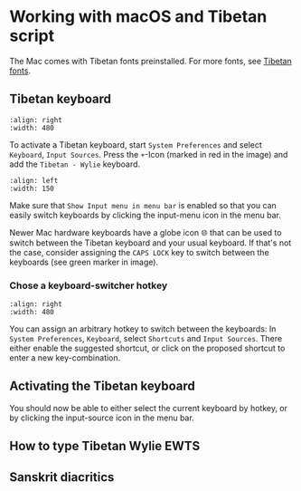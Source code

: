# Working with macOS and Tibetan script

The Mac comes with Tibetan fonts preinstalled. For more fonts, see [Tibetan fonts](tibetan_fonts.md).

## Tibetan keyboard

```{image} Images/macos_keyboard.jpg
:align: right
:width: 480
```
 To activate a Tibetan keyboard, start `System Preferences` and select `Keyboard`, `Input Sources`. Press the `+`-Icon (marked in red in the image) and add the `Tibetan - Wylie` keyboard.

 ```{image} Images/macos_input_source_select.jpg
 :align: left
 :width: 150
 ```

Make sure that `Show Input menu in menu bar` is enabled so that you can easily switch keyboards by clicking the input-menu icon in the menu bar.

Newer Mac hardware keyboards have a globe icon 🌐 that can be used to switch between the Tibetan keyboard and your usual keyboard. If that's not the case, consider assigning the `CAPS LOCK` key to switch between the keyboards (see green marker in image).

### Chose a keyboard-switcher hotkey

```{image} Images/macos_input_sources.jpg
:align: right
:width: 480
```
You can assign an arbitrary hotkey to switch between the keyboards: In `System Preferences`, `Keyboard`, select `Shortcuts` and `Input Sources`. There either enable the suggested shortcut, or click on the proposed shortcut to enter a new key-combination.

## Activating the Tibetan keyboard

You should now be able to either select the current keyboard by hotkey, or by clicking the input-source icon in the menu bar.

## How to type Tibetan Wylie EWTS


## Sanskrit diacritics

